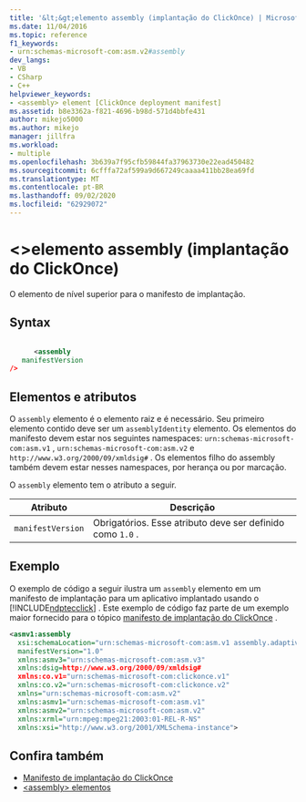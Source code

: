 ```yaml
---
title: '&lt;&gt;elemento assembly (implantação do ClickOnce) | Microsoft Docs'
ms.date: 11/04/2016
ms.topic: reference
f1_keywords:
- urn:schemas-microsoft-com:asm.v2#assembly
dev_langs:
- VB
- CSharp
- C++
helpviewer_keywords:
- <assembly> element [ClickOnce deployment manifest]
ms.assetid: b8e3362a-f821-4696-b98d-571d4bbfe431
author: mikejo5000
ms.author: mikejo
manager: jillfra
ms.workload:
- multiple
ms.openlocfilehash: 3b639a7f95cfb59844fa37963730e22ead450482
ms.sourcegitcommit: 6cfffa72af599a9d667249caaaa411bb28ea69fd
ms.translationtype: MT
ms.contentlocale: pt-BR
ms.lasthandoff: 09/02/2020
ms.locfileid: "62929072"
---
```

# <a name="ltassemblygt-element-clickonce-deployment"></a>&lt;&gt;elemento assembly (implantação do ClickOnce)
O elemento de nível superior para o manifesto de implantação.

## <a name="syntax"></a>Syntax

```xml

      <assembly  
   manifestVersion
/>
```

## <a name="elements-and-attributes"></a>Elementos e atributos
 O `assembly` elemento é o elemento raiz e é necessário. Seu primeiro elemento contido deve ser um `assemblyIdentity` elemento. Os elementos do manifesto devem estar nos seguintes namespaces: `urn:schemas-microsoft-com:asm.v1` , `urn:schemas-microsoft-com:asm.v2` e `http://www.w3.org/2000/09/xmldsig#` . Os elementos filho do assembly também devem estar nesses namespaces, por herança ou por marcação.

 O `assembly` elemento tem o atributo a seguir.

|Atributo|Descrição|
|---------------|-----------------|
|`manifestVersion`|Obrigatórios. Esse atributo deve ser definido como `1.0` .|

## <a name="example"></a>Exemplo
 O exemplo de código a seguir ilustra um `assembly` elemento em um manifesto de implantação para um aplicativo implantado usando o [!INCLUDE[ndptecclick](../deployment/includes/ndptecclick_md.md)] . Este exemplo de código faz parte de um exemplo maior fornecido para o tópico [manifesto de implantação do ClickOnce](../deployment/clickonce-deployment-manifest.md) .

```xml
<asmv1:assembly
  xsi:schemaLocation="urn:schemas-microsoft-com:asm.v1 assembly.adaptive.xsd"
  manifestVersion="1.0"
  xmlns:asmv3="urn:schemas-microsoft-com:asm.v3"
  xmlns:dsig=http://www.w3.org/2000/09/xmldsig#
  xmlns:co.v1="urn:schemas-microsoft-com:clickonce.v1"
  xmlns:co.v2="urn:schemas-microsoft-com:clickonce.v2"
  xmlns="urn:schemas-microsoft-com:asm.v2"
  xmlns:asmv1="urn:schemas-microsoft-com:asm.v1"
  xmlns:asmv2="urn:schemas-microsoft-com:asm.v2"
  xmlns:xrml="urn:mpeg:mpeg21:2003:01-REL-R-NS"
  xmlns:xsi="http://www.w3.org/2001/XMLSchema-instance">
```

## <a name="see-also"></a>Confira também
- [Manifesto de implantação do ClickOnce](../deployment/clickonce-deployment-manifest.md)
- [\<assembly> elementos](../deployment/assembly-element-clickonce-application.md)